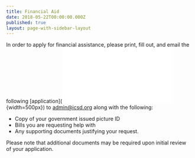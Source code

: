 ```yaml
---
title: Financial Aid
date: 2018-05-22T00:00:00.000Z
published: true
layout: page-with-sidebar-layout
---
```


In order to apply for financial assistance, please print, fill out, and email the following [application](![College Prep 2022](prep30.pdf){width=500px}) to admin@icsd.org along with the following:  
* Copy of your government issued picture ID  
* Bills you are requesting help with  
* Any supporting documents justifying your request.

Please note that additional documents may be required upon initial review of your application.
